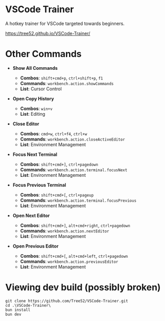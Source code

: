 # VSCode Trainer

A hotkey trainer for VSCode targeted towards beginners.

https://tree52.github.io/VSCode-Trainer/

# Other Commands

- **Show All Commands**
  - **Combos**: `shift+cmd+p`, `ctrl+shift+p`, `f1`
  - **Commands**: `workbench.action.showCommands`
  - **List**: Cursor Control

- **Open Copy History**
  - **Combos**: `win+v`
  - **List**: Editing

- **Close Editor**
  - **Combos**: `cmd+w`, `ctrl+f4`, `ctrl+w`
  - **Commands**: `workbench.action.closeActiveEditor`
  - **List**: Environment Management

- **Focus Next Terminal**
  - **Combos**: `shift+cmd+]`, `ctrl+pagedown`
  - **Commands**: `workbench.action.terminal.focusNext`
  - **List**: Environment Management

- **Focus Previous Terminal**
  - **Combos**: `shift+cmd+[`, `ctrl+pageup`
  - **Commands**: `workbench.action.terminal.focusPrevious`
  - **List**: Environment Management

- **Open Next Editor**
  - **Combos**: `shift+cmd+]`, `alt+cmd+right`, `ctrl+pagedown`
  - **Commands**: `workbench.action.nextEditor`
  - **List**: Environment Management

- **Open Previous Editor**
  - **Combos**: `shift+cmd+[`, `alt+cmd+left`, `ctrl+pagedown`
  - **Commands**: `workbench.action.previousEditor`
  - **List**: Environment Management


# Viewing dev build (possibly broken)
```
git clone https://github.com/Tree52/VSCode-Trainer.git
cd .\VSCode-Trainer\
bun install
bun dev
```